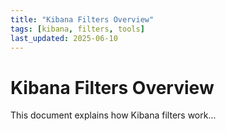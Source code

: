 ```yaml
---
title: "Kibana Filters Overview"
tags: [kibana, filters, tools]
last_updated: 2025-06-10
---
```


# Kibana Filters Overview

This document explains how Kibana filters work...
